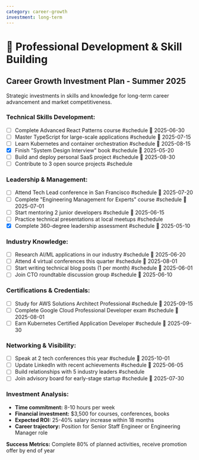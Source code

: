 ```yaml
---
category: career-growth
investment: long-term
---
```


# 🚀 Professional Development & Skill Building

## Career Growth Investment Plan - Summer 2025

Strategic investments in skills and knowledge for long-term career advancement and market competitiveness.

### Technical Skills Development:
- [ ] Complete Advanced React Patterns course #schedule 📅 2025-06-30
- [ ] Master TypeScript for large-scale applications #schedule 📅 2025-07-15
- [ ] Learn Kubernetes and container orchestration #schedule 📅 2025-08-15
- [x] Finish "System Design Interview" book #schedule 📅 2025-05-20
- [ ] Build and deploy personal SaaS project #schedule 📅 2025-08-30
- [ ] Contribute to 3 open source projects #schedule

### Leadership & Management:
- [ ] Attend Tech Lead conference in San Francisco #schedule 📅 2025-07-20
- [ ] Complete "Engineering Management for Experts" course #schedule 📅 2025-07-01
- [ ] Start mentoring 2 junior developers #schedule 📅 2025-06-15
- [ ] Practice technical presentations at local meetups #schedule
- [x] Complete 360-degree leadership assessment #schedule 📅 2025-05-10

### Industry Knowledge:
- [ ] Research AI/ML applications in our industry #schedule 📅 2025-06-20
- [ ] Attend 4 virtual conferences this quarter #schedule 📅 2025-08-01
- [ ] Start writing technical blog posts (1 per month) #schedule 📅 2025-06-01
- [ ] Join CTO roundtable discussion group #schedule 📅 2025-06-10

### Certifications & Credentials:
- [ ] Study for AWS Solutions Architect Professional #schedule 📅 2025-09-15
- [ ] Complete Google Cloud Professional Developer exam #schedule 📅 2025-08-01
- [ ] Earn Kubernetes Certified Application Developer #schedule 📅 2025-09-30

### Networking & Visibility:
- [ ] Speak at 2 tech conferences this year #schedule 📅 2025-10-01
- [ ] Update LinkedIn with recent achievements #schedule 📅 2025-06-05
- [ ] Build relationships with 5 industry leaders #schedule
- [ ] Join advisory board for early-stage startup #schedule 📅 2025-07-30

### Investment Analysis:
- **Time commitment:** 8-10 hours per week
- **Financial investment:** $3,500 for courses, conferences, books
- **Expected ROI:** 25-40% salary increase within 18 months
- **Career trajectory:** Position for Senior Staff Engineer or Engineering Manager role

**Success Metrics:** Complete 80% of planned activities, receive promotion offer by end of year
